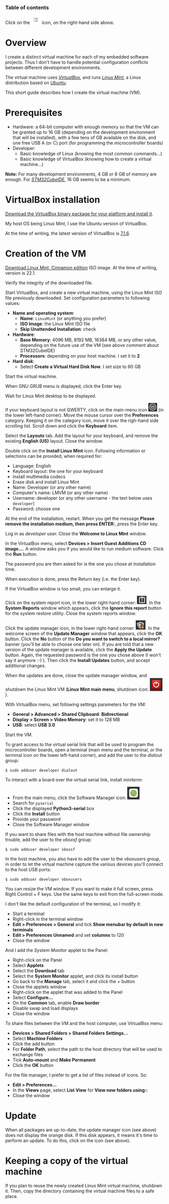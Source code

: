 ### Table of contents

Click on the ![](images/tocIcon.png) icon, on the right-hand side above.

# Overview

I create a distinct virtual machine for each of my embedded software projects. Thus I don't have to handle potential configuration conflicts between different development environments.

The virtual machine uses [*VirtualBox*](https://www.virtualbox.org/), and runs [*Linux Mint*](https://linuxmint.com/), a Linux distribution based on [*Ubuntu*](https://ubuntu.com/).

This short guide describes how I create the virtual machine (VM).

# Prerequisites

* Hardware: a 64-bit computer with enough memory so that the VM can be granted up to 16 GB (depending on the development environment that will be installed), with a few tens of GB available on the disk, and one free USB A (or C) port (for programming the microcontroller boards)
* Developer: 
  * Basic knowledge of Linux (knowing the most common commands...)
  * Basic knowledge of VirtualBox (knowing how to create a virtual machine...)

**Note:** For many development environments, 4 GB or 8 GB of memory are enough. For [*STM32CubeIDE*](https://www.st.com/en/development-tools/stm32cubeide.html), 16 GB seems to be a minimum.

# VirtualBox installation

[Download the VirtualBox binary package for your platform and install it](https://www.virtualbox.org/wiki/Downloads). 

My host OS being Linux Mint, I use the Ubuntu version of VirtualBox.

At the time of writing, the latest version of VirtualBox is [7.1.6](https://www.virtualbox.org/wiki/Downloads).

# Creation of the VM

[Download Linux Mint, Cinnamon edition](https://linuxmint.com/download.php) ISO image. At the time of writing, version is 22.1.

Verify the integrity of the downloaded file.

Start VirtualBox, and create a new virtual machine, using the Linux Mint ISO file previously downloaded. Set configuration parameters to following values:
* **Name and operating system**:
  * **Name**: `LinuxMint` (or anything you prefer)
  * **ISO Image**: the Linux Mint ISO file
  * **Skip Unattended Installation**: check
* **Hardware**:
    * **Base Memory**: 4096 MB, 8192 MB, 16384 MB, or any other value, depending on the future use of the VM (see above comment about STM32CubeIDE)
    * **Processors**: depending on your host machine. I set it to **2**
* **Hard disk**:
    * Select **Create a Virtual Hard Disk Now**. I set size to 60 GB

Start the virtual machine.

When GNU GRUB menu is displayed, click the Enter key.

Wait for Linux Mint desktop to be displayed.

If your keyboard layout is not QWERTY, click on the main-menu icon ![icon](images/linuxMintMenuIcon.png) (in the lower left-hand corner). Move the mouse cursor over the **Preferences** category. Keeping it on the category icon, move it over the righ-hand side scrolling list. Scroll down and click the **Keyboard** item.

Select the **Layouts** tab. Add the layout for your keyboard, and remove the existing **English (US)** layout. Close the window.

Double click on the **Install Linux Mint** icon. Following information or selections can be provided, when required for:
* Language: English
* Keyboard layout: the one for your keyboard
* Install multimedia codecs
* Erase disk and install Linux Mint
* Name: Developer (or any other name)
* Computer's name: LMVM (or any other name)
* Username: developer (or any other username - the text below uses `developer`)
* Password: choose one

At the end of the installation, restart. When you get the message **Please remove the installation medium, then press ENTER:**, press the Enter key.

Log in as *developer* user. Close the **Welcome to Linux Mint** window.

In the VirtualBox menu, select **Devices > Insert Guest Additions CD image...**. A window asks you if you would like to run medium software. Click the **Run** button.

The password you are then asked for is the one you chose at installation time.

When execution is done, press the Return key (i.e. the Enter key).

If the VirtualBox window is too small, you can enlarge it.

Click on the system report icon, in the lower right-hand corner: ![icon](images/systemReportIcon.png). In the **System Reports** window which appears, click the **Ignore this report** button for the system restore utility. Close the system reports window.

Click the update manager icon, in the lower right-hand corner: ![icon](images/updateManagerIcon.png). In the welcome screen of the **Update Manager** window that appears, click the **OK** button. Click the **No** button of the **Do you want to switch to a local mirror?** banner (you'll be able to choose one later on). If you are told that a new version of the update manager is available, click the **Apply the Update** button. Again, the requested password is the one you chose above (I won't say it anymore :-) ). Then click the **Install Updates** button, and accept additional changes.

When the updates are done, close the update manager window, and shutdown the Linux Mint VM (**Linux Mint main menu**, shutdown icon: ![icon](images/shutdownIcon.png)).

With VirtualBox menu, set following settings parameters for the VM:
* **General > Advanced > Shared Clipboard**: **Bidirectional**
* **Display > Screen > Video Memory**: set it to 128 MB
* **USB**: select **USB 3.0**

Start the VM.

To grant access to the virtual serial link that will be used to program the microcontroller boards, open a terminal (main menu and the terminal, or the terminal icon on the lower left-hand corner), and add the user to the *dialout* group:

```shell
$ sudo adduser developer dialout
```

To interact with a board over the virtual serial link, install *miniterm*:
* From the main menu, click the Software Manager icon: ![icon](images/softwareManagerIcon.png)
* Search for `pyserial`
* Click the displayed **Python3-serial** box
* Click the **Install** button
* Provide your password
* Close the Software Manager window

If you want to share files with the host machine without file ownership trouble, add the user to the *vboxsf* group:

```shell
$ sudo adduser developer vboxsf
```

In the host machine, you also have to add the user to the *vboxusers* group, in order to let the virtual machine capture the various devices you'll connect to the host USB ports:

```shell
$ sudo adduser developer vboxusers
```

You can resize the VM window. If you want to make it full screen, press Right Control + F keys. Use the same keys to exit from the full-screen mode.

I don't like the default configuration of the terminal, so I modify it:
* Start a terminal
* Right-click in the terminal window
* **Edit > Preferences > General** and tick **Show menubar by default in new terminals**
* **Edit > Preferences Unnamed** and set **columns** to 120
* Close the window

And I add the *System Monitor* applet to the Panel:
* Right-click on the Panel
* Select **Applets**
* Select the **Download** tab
* Select the **System Monitor** applet, and click its install button
* Go back to the **Manage** tab, select it and click the + button
* Close the applets window
* Right-click on the applet that was added to the Panel
* Select **Configure...**
* On the **Common** tab, enable **Draw border**
* Disable swap and load displays
* Close the window

To share files between the VM and the host computer, use VirtualBox menu:
* **Devices > Shared Folders > Shared Folders Settings...**
* Select **Machine Folders**
* Click the add button
* For **Folder Path**, select the path to the host directory that will be used to exchange files
* Tick **Auto-mount** and **Make Permanent**
* Click the **OK** button

For the file manager, I prefer to get a list of files instead of icons. So:
* **Edit > Preferences...**
* In the **Views** page, select **List View** for **View new folders using::**
* Close the window

# Update

When all packages are up-to-date, the update manager icon (see above) does not display the orange disk. If this disk appears, it means it's time to perform an update. To do this, click on the icon (see above).

# Keeping a copy of the virtual machine

If you plan to reuse the newly created Linux Mint virtual machine, shutdown it. Then, copy the directory containing the virtual machine files to a safe place.








